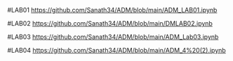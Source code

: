 #LAB01 https://github.com/Sanath34/ADM/blob/main/ADM_LAB01.ipynb

#LAB02 https://github.com/Sanath34/ADM/blob/main/DMLAB02.ipynb

#LAB03 https://github.com/Sanath34/ADM/blob/main/ADM_Lab03.ipynb

#LAB04 https://github.com/Sanath34/ADM/blob/main/ADM_4%20(2).ipynb

